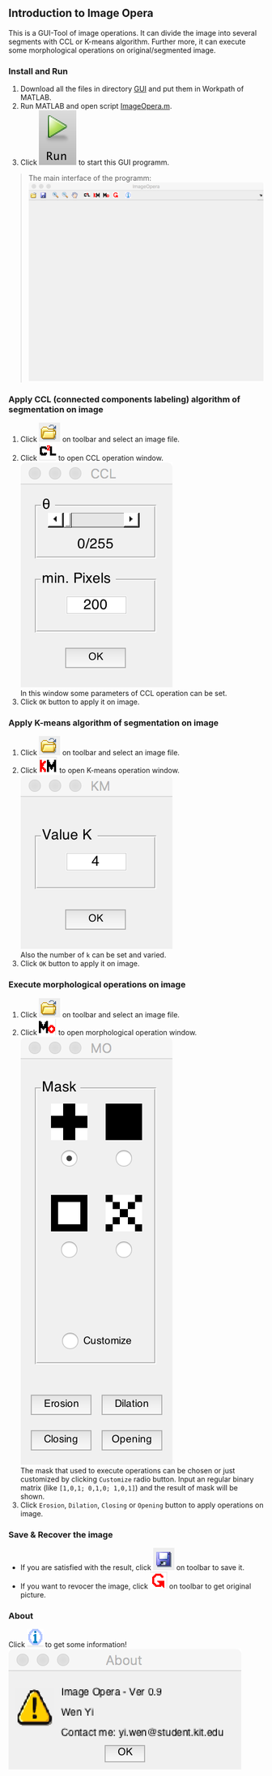 ## Introduction to Image Opera
This is a GUI-Tool of image operations. It can divide the image into several segments with CCL or K-means algorithm. Further more, it can execute some morphological operations on original/segmented image.

### Install and Run
1. Download all the files in directory [GUI](https://github.com/wenyi1994/Machine-Vision/tree/master/Assignment4/GUI) and put them in Workpath of MATLAB.
2. Run MATLAB and open script [ImageOpera.m](https://github.com/wenyi1994/Machine-Vision/blob/master/Assignment4/GUI/ImageOpera.m).
3. Click ![image](https://github.com/wenyi1994/Machine-Vision/blob/master/Assignment4/GUI/pics/MATLAB_RUN.png) to start this GUI programm.
> The main interface of the programm: ![image](https://github.com/wenyi1994/Machine-Vision/blob/master/Assignment4/GUI/pics/GUI_Start.png)

### Apply CCL (connected components labeling) algorithm of segmentation on image
1. Click ![image](https://github.com/wenyi1994/Machine-Vision/blob/master/Assignment4/GUI/pics/open_button.png) on toolbar and select an image file.
2. Click ![image](https://github.com/wenyi1994/Machine-Vision/blob/master/Assignment4/GUI/pics/CCL_button.png) to open CCL operation window.  
![image](https://github.com/wenyi1994/Machine-Vision/blob/master/Assignment4/GUI/pics/CCL_window.png)  
In this window some parameters of CCL operation can be set.
3. Click `OK` button to apply it on image.

### Apply K-means algorithm of segmentation on image
1. Click ![image](https://github.com/wenyi1994/Machine-Vision/blob/master/Assignment4/GUI/pics/open_button.png) on toolbar and select an image file.
2. Click ![image](https://github.com/wenyi1994/Machine-Vision/blob/master/Assignment4/GUI/pics/KM_button.png) to open K-means operation window.  
![image](https://github.com/wenyi1994/Machine-Vision/blob/master/Assignment4/GUI/pics/KM_window.png)  
Also the number of `k` can be set and varied.
3. Click `OK` button to apply it on image.

### Execute morphological operations on image
1. Click ![image](https://github.com/wenyi1994/Machine-Vision/blob/master/Assignment4/GUI/pics/open_button.png) on toolbar and select an image file.
2. Click ![image](https://github.com/wenyi1994/Machine-Vision/blob/master/Assignment4/GUI/pics/Mo_button.png) to open morphological operation window.  
![image](https://github.com/wenyi1994/Machine-Vision/blob/master/Assignment4/GUI/pics/MO_window.png)  
The mask that used to execute operations can be chosen or just customized by clicking `Customize` radio button. Input an regular binary matrix (like `[1,0,1; 0,1,0; 1,0,1]`) and the result of mask will be shown.
3. Click `Erosion`, `Dilation`, `Closing` or `Opening` button to apply operations on image.

### Save & Recover the image
* If you are satisfied with the result, click ![image](https://github.com/wenyi1994/Machine-Vision/blob/master/Assignment4/GUI/pics/save_button.png) on toolbar to save it.
* If you want to revocer the image, click ![image](https://github.com/wenyi1994/Machine-Vision/blob/master/Assignment4/GUI/pics/refresh_button.png) on toolbar to get original picture.

### About
Click ![image](https://github.com/wenyi1994/Machine-Vision/blob/master/Assignment4/GUI/pics/about_button.png) to get some information!
![image](https://github.com/wenyi1994/Machine-Vision/blob/master/Assignment4/GUI/pics/About_window.png)
